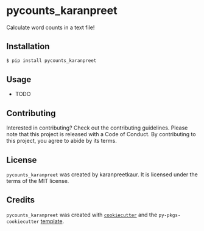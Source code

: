 # pycounts_karanpreet

Calculate word counts in a text file!

## Installation

```bash
$ pip install pycounts_karanpreet
```

## Usage

- TODO

## Contributing

Interested in contributing? Check out the contributing guidelines. Please note that this project is released with a Code of Conduct. By contributing to this project, you agree to abide by its terms.

## License

`pycounts_karanpreet` was created by karanpreetkaur. It is licensed under the terms of the MIT license.

## Credits

`pycounts_karanpreet` was created with [`cookiecutter`](https://cookiecutter.readthedocs.io/en/latest/) and the `py-pkgs-cookiecutter` [template](https://github.com/py-pkgs/py-pkgs-cookiecutter).
